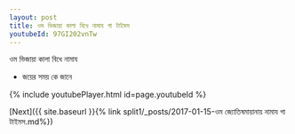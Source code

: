 ```yaml
---
layout: post
title: ওম ভিজায়া কালা বিধে নামায গা টাইমস
youtubeId: 97GI202vnTw
---
```

 
 
 ওম ভিজায়া কালা বিধে নামায  
 
 -  জয়ের সময় কে জানে 
 
  
 
  
 
 
 
 
 
 


{% include youtubePlayer.html id=page.youtubeId %}
 
[Next]({{ site.baseurl }}{% link  split1/_posts/2017-01-15-ওম জ্যোতিষমায়ানায় নামায গা টাইমস.md%})
 

